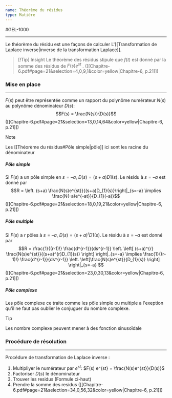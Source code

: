 ```yaml
---
name: Théorème du résidus
type: Matière
---
```

#GEL-1000 
***
Le théorème du résidu est une façons de calculer L'[[Transformation de Laplace inverse|inverse de la transformation Laplace]].

 > [!Tip] Insight
 > Le théorème des résidus stipule que $f(t)$ est donné par la somme des résidus de $F(s)e^{st}$ . 
 > ([[Chapitre-6.pdf#page=21&selection=4,0,9,1&color=yellow|Chapitre-6, p.21]])

### Mise en place
---
$F(s)$ peut être représentée comme un rapport du polynôme numérateur $N(s)$ au polynôme dénominateur $D(s)$: 
$$F(s) = \frac{N(s)}{D(s)}$$
([[Chapitre-6.pdf#page=21&selection=13,0,14,64&color=yellow|Chapitre-6, p.21]])

> [!Note]
> Les [[Théorème du résidus#Pôle simple|pôle]] ici sont les racine du dénominateur

##### Pôle simple
Si $F(s)$ a un pôle simple en $s = – a$, $D(s) = (s + a)D1(s)$. Le résidu à $s = – a$ est donné par
$$R = \left. (s+a) \frac{N(s)e^{st}}{(s+a)D_{1}(s)}\right|_{s=-a} \implies \frac{N(-a)e^{-at}}{D_{1}(-a)}$$
([[Chapitre-6.pdf#page=21&selection=18,0,19,21&color=yellow|Chapitre-6, p.21]])
##### Pôle multiple
Si $F(s)$ a $r$ pôles à $s = – a$, $D(s) = (s + a)^{r} D1(s)$. Le résidu à $s = – a$ est donné par
$$R = \frac{1}{(r-1)!} \frac{d^{r-1}}{ds^{r-1}} \left. \left[ (s+a)^{r} \frac{N(s)e^{st}}{(s+a)^{r}D_{1}(s)} \right] \right|_{s=-a} \implies \frac{1}{(r-1)!} \frac{d^{r-1}}{ds^{r-1}} \left. \left[\frac{N(s)e^{st}}{D_{1}(s)} \right] \right|_{s=-a} $$
([[Chapitre-6.pdf#page=21&selection=23,0,30,13&color=yellow|Chapitre-6, p.21]])

##### Pôle complexe
Les pôle complexe ce traite comme les pôle simple ou multiple a l'exeption qu'il ne faut pas oublier le conjuguer du nombre complexe.

> [!Tip]
> Les nombre complexe peuvent mener à des fonction sinusoïdale
### Procédure de résolution
---
Procédure de transformation de Laplace inverse : 
1. Multipliyer le numérateur par $e^{st}$: $F(s) e^{st} = \frac{N(s)e^{st}}{D(s)}$
2. Factoriser $D(s)$ le dénominateur
3. Trouver les residus (Formule ci-haut)
4. Prendre la somme des residus
([[Chapitre-6.pdf#page=21&selection=34,0,56,32&color=yellow|Chapitre-6, p.21]])
